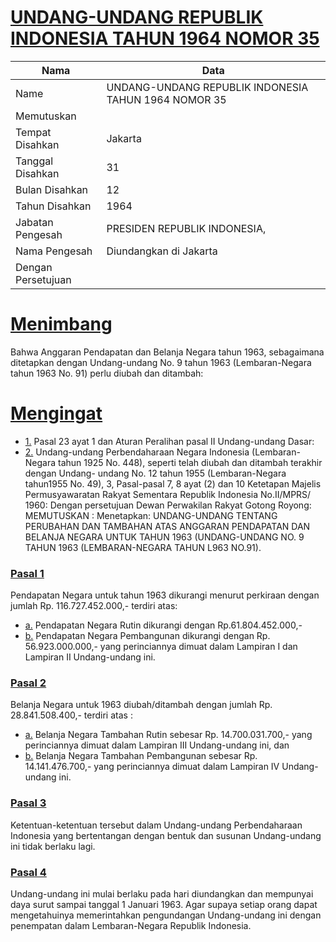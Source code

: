# [UNDANG-UNDANG REPUBLIK INDONESIA TAHUN 1964 NOMOR 35](http://example.org/legal/document/uu/1964/35)

| Nama | Data |
| ------ | ----- |
|Name|UNDANG-UNDANG REPUBLIK INDONESIA TAHUN 1964 NOMOR 35|
|Memutuskan||
|Tempat Disahkan|Jakarta|
|Tanggal Disahkan|31|
|Bulan Disahkan|12|
|Tahun Disahkan|1964|
|Jabatan Pengesah|PRESIDEN REPUBLIK INDONESIA,|
|Nama Pengesah|Diundangkan di Jakarta|
|Dengan Persetujuan||
# [Menimbang](http://example.org/legal/document/uu/1964/35/menimbang)
 Bahwa Anggaran Pendapatan dan Belanja Negara tahun 1963, sebagaimana ditetapkan dengan Undang-undang No. 9 tahun 1963 (Lembaran-Negara tahun 1963 No. 91) perlu diubah dan ditambah:
# [Mengingat](http://example.org/legal/document/uu/1964/35/mengingat)

* [1.](http://example.org/legal/document/uu/1964/35/mengingat/point/0001) Pasal 23 ayat 1 dan Aturan Peralihan pasal II Undang-undang Dasar:
* [2.](http://example.org/legal/document/uu/1964/35/mengingat/point/0002) Undang-undang Perbendaharaan Negara Indonesia (Lembaran-Negara tahun 1925 No. 448), seperti telah diubah dan ditambah terakhir dengan Undang- undang No. 12 tahun 1955 (Lembaran-Negara tahun1955 No. 49), 3, Pasal-pasal 7, 8 ayat (2) dan 10 Ketetapan Majelis Permusyawaratan Rakyat Sementara Republik Indonesia No.II/MPRS/ 1960: Dengan persetujuan Dewan Perwakilan Rakyat Gotong Royong: MEMUTUSKAN : Menetapkan: UNDANG-UNDANG TENTANG PERUBAHAN DAN TAMBAHAN ATAS ANGGARAN PENDAPATAN DAN BELANJA NEGARA UNTUK TAHUN 1963 (UNDANG-UNDANG NO. 9 TAHUN 1963 (LEMBARAN-NEGARA TAHUN L963 NO.91).

### [Pasal 1](http://example.org/legal/document/uu/1964/35/pasal/0001)
Pendapatan Negara untuk tahun 1963 dikurangi menurut perkiraan dengan jumlah Rp. 116.727.452.000,- terdiri atas:
* [a.](http://example.org/legal/document/uu/1964/35/pasal/0001/version/19641231/point/a) Pendapatan Negara Rutin dikurangi dengan Rp.61.804.452.000,-
* [b.](http://example.org/legal/document/uu/1964/35/pasal/0001/version/19641231/point/b) Pendapatan Negara Pembangunan dikurangi dengan Rp. 56.923.000.000,- yang perinciannya dimuat dalam Lampiran I dan Lampiran II Undang-undang ini.


### [Pasal 2](http://example.org/legal/document/uu/1964/35/pasal/0002)
Belanja Negara untuk 1963 diubah/ditambah dengan jumlah Rp. 28.841.508.400,- terdiri atas :
* [a.](http://example.org/legal/document/uu/1964/35/pasal/0002/version/19641231/point/a) Belanja Negara Tambahan Rutin sebesar Rp. 14.700.031.700,- yang perinciannya dimuat dalam Lampiran III Undang-undang ini, dan
* [b.](http://example.org/legal/document/uu/1964/35/pasal/0002/version/19641231/point/b) Belanja Negara Tambahan Pembangunan sebesar Rp. 14.141.476.700,- yang perinciannya dimuat dalam Lampiran IV Undang-undang ini.


### [Pasal 3](http://example.org/legal/document/uu/1964/35/pasal/0003)
Ketentuan-ketentuan tersebut dalam Undang-undang Perbendaharaan Indonesia yang bertentangan dengan bentuk dan susunan Undang-undang ini tidak berlaku lagi.


### [Pasal 4](http://example.org/legal/document/uu/1964/35/pasal/0004)
Undang-undang ini mulai berlaku pada hari diundangkan dan mempunyai daya surut sampai tanggal 1 Januari 1963. Agar supaya setiap orang dapat mengetahuinya memerintahkan pengundangan Undang-undang ini dengan penempatan dalam Lembaran-Negara Republik Indonesia.
